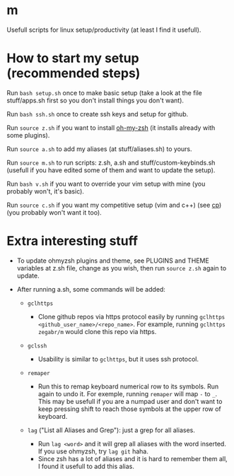 # m
Usefull scripts for linux setup/productivity (at least I find it usefull).

# How to start my setup (recommended steps)
Run `bash setup.sh` once to make basic setup (take a look at the file stuff/apps.sh first so you don't install things you don't want).

Run `bash ssh.sh` once to create ssh keys and setup for github.

Run `source z.sh` if you want to install [oh-my-zsh](https://github.com/ohmyzsh/ohmyzsh/blob/master/README.md) (it installs already with some plugins).

Run `source a.sh` to add my aliases (at stuff/aliases.sh) to yours.

Run `source m.sh` to run scripts: z.sh, a.sh and stuff/custom-keybinds.sh (usefull if you have edited some of them and want to update the setup). 


Run `bash v.sh` if you want to override your vim setup with mine (you probably won't, it's basic).

Run `source c.sh` if you want my competitive setup (vim and c++) (see [cp](https://github.com/zegabr/cp)) (you probably won't want it too).

# Extra interesting stuff
- To update ohmyzsh plugins and theme, see PLUGINS and THEME variables at z.sh file, change as you wish, then run `source z.sh` again to update.

- After running a.sh, some commands will be added:
    - `gclhttps`
        - Clone github repos via https protocol easily by running `gclhttps <github_user_name>/<repo_name>`. For example, running `gclhttps zegabr/m` would clone this repo via https.
    - `gclssh`
        - Usability is similar to `gclhttps`, but it uses ssh protocol.
    - `remaper`
        - Run this to remap keyboard numerical row to its symbols. Run again to undo it. For exemple, running `remaper` will map `-` to `_`. This may be usefull if you are a numpad user and don't want to keep pressing shift to reach those symbols at the upper row of keyboard.


    - `lag` ("List all Aliases and Grep"): just a grep for all aliases.
        - Run `lag <word>` and it will grep all aliases with the word inserted. If you use ohmyzsh, try `lag git` haha.
        - Since zsh has a lot of aliases and it is hard to remember them all, I found it usefull to add this alias. 

